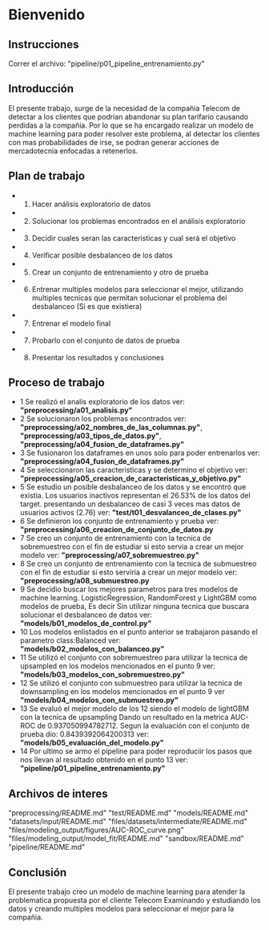 # Bienvenido

## Instrucciones

Correr el archivo: "pipeline/p01_pipeline_entrenamiento.py"

## Introducción

El presente trabajo, surge de la necesidad de la compañia Telecom de detectar a los clientes que podrian abandonar su plan tarifario causando perdidas a la compañia. Por lo que se ha encargado realizar un modelo de machine learning para poder resolver este problema, al detectar los clientes con mas probabilidades de irse, se podran generar acciones de mercadotecnia enfocadas a retenerlos.

## Plan de trabajo

- 1. Hacer análisis exploratorio de datos
- 2. Solucionar los problemas encontrados en el análisis exploratorio
- 3. Decidir cuales seran las caracteristicas y cual será el objetivo
- 4. Verificar posible desbalanceo de los datos
- 5. Crear un conjunto de entrenamiento y otro de prueba
- 6. Entrenar multiples modelos para seleccionar el mejor, utilizando multiples tecnicas que permitan solucionar el problema del desbalanceo (Si es que existiera)
- 7. Entrenar el modelo final
- 7. Probarlo con el conjunto de datos de prueba
- 8. Presentar los resultados y conclusiones

## Proceso de trabajo

- 1 Se realizó el analis exploratorio de los datos ver: **"preprocessing/a01_analisis.py"**
- 2 Se solucionaron los problemas encontrados ver: **"preprocessing/a02_nombres_de_las_columnas.py"**, **"preprocessing/a03_tipos_de_datos.py"**, **"preprocessing/a04_fusion_de_dataframes.py"**
- 3 Se fusionaron los dataframes en unos solo para poder entrenarlos ver: **"preprocessing/a04_fusion_de_dataframes.py"**
- 4 Se seleccionaron las caracteristicas y se determino el objetivo ver: **"preprocessing/a05_creacion_de_caracteristicas_y_objetivo.py"**
- 5 Se estudio un posible desbalanceo de los datos y se encontró que existia. Los usuarios inactivos representan el 26.53% de los datos del target. presentando un desbalanceo de casi 3 veces mas datos de usuarios activos (2.76) ver: **"test/t01_desvalanceo_de_clases.py"**
- 6 Se definieron los conjunto de entrenamiento y prueba ver: **"preprocessing/a06_creacion_de_conjunto_de_datos.py**
- 7 Se creo un conjunto de entrenamiento con la tecnica de sobremuestreo con el fin de estudiar si esto servia a crear un mejor modelo ver: **"preprocessing/a07_sobremuestreo.py"**
- 8 Se creo un conjunto de entrenamiento con la tecnica de submuestreo con el fin de estudiar si esto serviria a crear un mejor modelo ver: **"preprocessing/a08_submuestreo.py**
- 9 Se decidio buscar los mejores parametros para tres modelos de machine learning. LogisticRegression, RandomForest y LightGBM como modelos de prueba, Es decir Sin utilizar ninguna tecnica que buscara solucionar el desbalanceo de datos ver: **"models/b01_modelos_de_control.py"**
- 10 Los modelos enlistados en el punto anterior se trabajaron pasando el parametro class:Balanced ver: **"models/b02_modelos_con_balanceo.py"**
- 11 Se utilizó el conjunto con sobremuestreo para utilizar la tecnica de upsampled en los modelos mencionados en el punto 9 ver: **"models/b03_modelos_con_sobremuestreo.py"**
- 12 Se utilizó el conjunto con submuestreo para utilizar la tecnica de downsampling en los modelos mencionados en el punto 9 ver **"models/b04_modelos_con_submuestreo.py"**
- 13 Se evaluó el mejor modelo de los 12 siendo el modelo de lightGBM con la tecnica de upsampling Dando un resultado en la metrica AUC-ROC de 0.937050994782712. Segun la evaluación con el conjunto de prueba dio: 0.8439392064200313 ver: **"models/b05_evaluación_del_modelo.py"**
- 14 Por ultimo se armo el pipeline para poder reproduciir los pasos que nos llevan al resultado obtenido en el punto 13 ver: **"pipeline/p01_pipeline_entrenamiento.py"**

## Archivos de interes

"preprocessing/README.md"
"test/README.md"
"models/README.md"
"datasets/input/README.md"
"files/datasets/intermediate/README.md"
"files/modeling_output/figures/AUC-ROC_curve.png"
"files/modeling_output/model_fit/README.md"
"sandbox/README.md"
"pipeline/README.md"

## Conclusión

El presente trabajo creo un modelo de machine learning para atender la problematica propuesta por el cliente Telecom Examinando y estudiando los datos y creando multiples modelos para seleccionar el mejor para la compañia.


